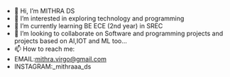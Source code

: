 - 👋 Hi, I’m MITHRA DS
- 👀 I’m interested in exploring technology and programming 
- 🌱 I’m currently learning BE ECE (2nd year) in SREC
- 💞️ I’m looking to collaborate on Software and programming projects and projects based on AI,IOT and ML too...
- 📫 How to reach me:
-    EMAIL:mithra.virgo@gmail.com
-    INSTAGRAM:_mithraaa_ds

<!---
Mithrads123/Mithrads123 is a ✨ special ✨ repository because its `README.md` (this file) appears on your GitHub profile.
You can click the Preview link to take a look at your changes.
--->
